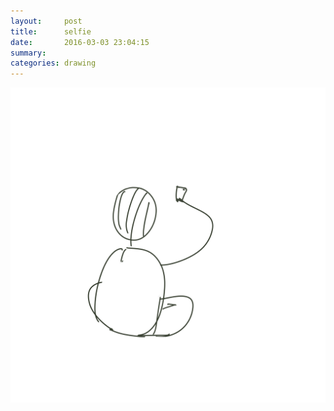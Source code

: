 ```yaml
---
layout:     post
title:      selfie
date:       2016-03-03 23:04:15
summary:    
categories: drawing
---
```

![selfie](/images/diary/selfie.png "hahaha")
